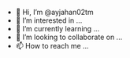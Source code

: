 - 👋 Hi, I’m @ayjahan02tm
- 👀 I’m interested in ...
- 🌱 I’m currently learning ...
- 💞️ I’m looking to collaborate on ...
- 📫 How to reach me ...

<!---
ayjahan02tm/ayjahan02tm is a ✨ special ✨ repository because its `README.md` (this file) appears on your GitHub profile.
You can click the Preview link to take a look at your changes.
--->

